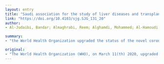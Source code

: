 ```yaml
---
layout: entry
title: "Saudi association for the study of liver diseases and transplantation position statement on liver transplantation during the COVID-19 pandemic"
link: "https://doi.org/10.4103/sjg.SJG_131_20"
author:
- Al-Judaibi, Bandar; Almaghrabi, Reem; Alghamdi, Mohammed; Al-Hamoudi, Waleed K.; AlQahtani, Mohammed; Abaalkhail, Faisal; Shagrani, Mohammed; Sanai, Faisal M.

summary:
- "the World Health Organization upgraded the status of the novel coronavirus disease (COVID-19) from epidemic to pandemic. Over two million individuals have been infected with SARS-CoV-2. As of April, 14(th) 2020, there were over 5000 confirmed cases in Saudi Arabia. Concerns remain that there is an increased risk for individuals over 65 years of age, with underlying medical conditions or for those who are immunocompromised."

original:
- "The World Health Organization (WHO), on March 11(th) 2020, upgraded the status of the novel coronavirus disease (COVID-19) from epidemic to pandemic. Over two million individuals have been infected with SARS-CoV-2, the virus causing COVID-19, and as of April, 14(th) 2020, there were over 5000 confirmed cases in Saudi Arabia (SA). Many countries, including SA, have imposed major restrictions on travel, and everyday life, and the implications of these necessary changes are being felt in liver transplant (LT) centers in SA. Concerns remain that there is an increased risk for individuals over 65 years of age, with underlying medical conditions, or for those who are immunocompromised. Therefore, the Saudi Association for the Study of Liver Diseases and Transplantation (SASLT) established an urgent task force to launch a statement that can be utilized by LT centers as a guidance in the management of patients with advanced liver disease from the time of LT listing to the post-operative care of transplanted patients."
---
```


